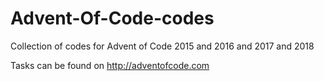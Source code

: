 # Advent-Of-Code-codes
Collection of codes for Advent of Code 2015 and 2016 and 2017 and 2018

Tasks can be found on http://adventofcode.com
